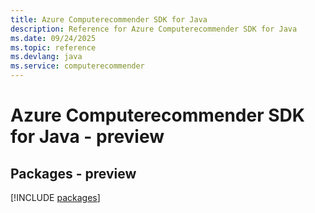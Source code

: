 ```yaml
---
title: Azure Computerecommender SDK for Java
description: Reference for Azure Computerecommender SDK for Java
ms.date: 09/24/2025
ms.topic: reference
ms.devlang: java
ms.service: computerecommender
---
```

# Azure Computerecommender SDK for Java - preview
## Packages - preview
[!INCLUDE [packages](computerecommender-index.md)]